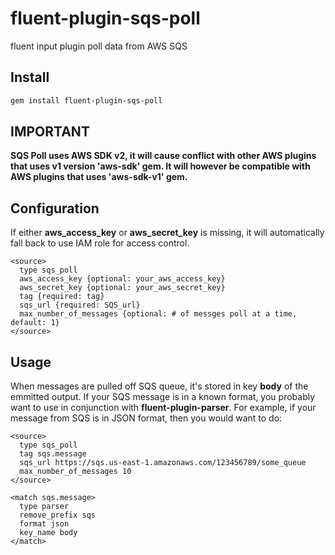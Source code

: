 # fluent-plugin-sqs-poll
fluent input plugin poll data from AWS SQS

## Install

```bash
gem install fluent-plugin-sqs-poll
```

## IMPORTANT

**SQS Poll uses AWS SDK v2, it will cause conflict with other AWS plugins
that uses v1 version 'aws-sdk' gem. It will however be compatible with AWS
plugins that uses 'aws-sdk-v1' gem.**

## Configuration

If either **aws_access_key** or **aws_secret_key** is missing, it will automatically
fall back to use IAM role for access control.

```
<source>
  type sqs_poll
  aws_access_key {optional: your_aws_access_key}
  aws_secret_key {optional: your_aws_secret_key}
  tag {required: tag}
  sqs_url {required: SQS_url}
  max_number_of_messages {optional: # of messges poll at a time, default: 1}
</source>
```

## Usage

When messages are pulled off SQS queue, it's stored in key **body** of the
emmitted output. If your SQS message is in a known format, you probably want to
use in conjunction with **fluent-plugin-parser**. For example, if your message
from SQS is in JSON format, then you would want to do:

```
<source>
  type sqs_poll
  tag sqs.message
  sqs_url https://sqs.us-east-1.amazonaws.com/123456789/some_queue
  max_number_of_messages 10
</source>

<match sqs.message>
  type parser
  remove_prefix sqs
  format json
  key_name body
</match>
```

